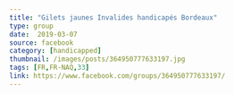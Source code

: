 ```yaml
---
title: "Gilets jaunes Invalides handicapés Bordeaux"
type: group
date:  2019-03-07
source: facebook
category: [handicapped]
thumbnail: /images/posts/364950777633197.jpg
tags: [FR,FR-NAQ,33]
link: https://www.facebook.com/groups/364950777633197/
---
```

